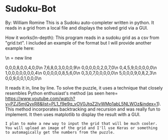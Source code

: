 # Sudoku-Bot
By: William Romine
This is a Sudoku auto-completer written in python. It reads in a grid from a local file and displays the solved grid via a GUI.

How it works(In-depth):
  This program reads in a sudoku grid as a csv from "grid.txt". I included an example of the format but I will provide another example here:
  
  \n = new line
  
0,0,0,8,0,0,4,0,0\n
7,6,8,0,3,0,0,0,9\n
0,0,0,0,0,2,0,7,0\n
0,4,5,9,0,0,0,0,0\n
1,0,0,0,0,0,0,0,4\n
0,0,0,0,0,8,5,6,0\n
0,3,0,7,0,0,0,0,0\n
5,0,0,0,9,0,8,2,3\n
0,0,9,0,0,1,0,0,0\n

  It reads it in, line by line. To solve the puzzle, it uses a technique that closely resembles Python enthusiast's method (as seen here= https://www.youtube.com/watch?v=PZJ5mjQyxR8&list=PL1_f9e9q_vOV0JtqZ2lvWMp1abL5NLWOz&index=1). This method incorporates backtracking and recursion and was really fun to implement. It then uses matplotlib to display the result with a GUI.
    
    I plan to make a new way to input the grid that will be much cooler. You will upload an image of the grid and I'll use Keras or something to automagically get the numbers from the puzzle.
